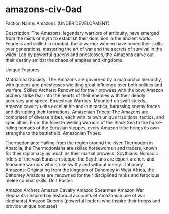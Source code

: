 # amazons-civ-0ad

Faction Name: Amazons (UNDER DEVELOPMENT)

Description:
The Amazons, legendary warriors of antiquity, have emerged from the mists of myth to establish their dominion in the ancient world. Fearless and skilled in combat, these warrior women have honed their skills over generations, mastering the art of war and the secrets of survival in the wilds. Led by powerful queens and priestesses, the Amazons carve out their destiny amidst the chaos of empires and kingdoms.

Unique Features:

Matriarchal Society: The Amazons are governed by a matriarchal hierarchy, with queens and priestesses wielding great influence over both politics and warfare.
Skilled Archers: Renowned for their prowess with the bow, Amazon archers strike fear into the hearts of their enemies with their deadly accuracy and speed.
Equestrian Warriors: Mounted on swift steeds, Amazon cavalry units excel at hit-and-run tactics, harassing enemy forces and disrupting their formations.
Amazonian Tribes: The Amazons are comprised of diverse tribes, each with its own unique traditions, tactics, and specialties. From the forest-dwelling warriors of the Black Sea to the horse-riding nomads of the Eurasian steppes, every Amazon tribe brings its own strengths to the battlefield.
Amazonian Tribes:

Thermodonians: Hailing from the region around the river Thermodon in Anatolia, the Thermodonians are skilled horsewomen and traders, known for their diplomacy as much as their martial prowess.
Scythians: Nomadic riders of the vast Eurasian steppe, the Scythians are expert archers and fearsome warriors who strike swiftly and without mercy.
Dahomey Amazons: Originating from the kingdom of Dahomey in West Africa, the Dahomey Amazons are renowned for their disciplined ranks and ferocious melee combat skills.
Unit Roster:

Amazon Archers
Amazon Cavalry
Amazon Spearmen
Amazon War Elephants (inspired by historical accounts of Amazonian use of war elephants)
Amazon Queens (powerful leaders who inspire their troops and provide unique bonuses)